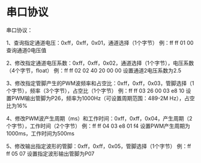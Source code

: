 # 串口协议
串口协议：

1、查询指定通道电压：0xff，0xff，0x01，通道选择（1个字节）
    例：ff ff 01 00 查询通道0电压值

2、修改指定通道电压系数：0xff，0xff，0x02，通道选择（1个字节），电压系数（4个字节，float）
    例：ff ff 02 02 40 20 00 00  设置通道2电压系数为2.5

3、修改指定管脚产生的PWM波频率和占空比：0xff，0xff，0x03，管脚选择（1个字节），频率（3个字节），占空比（1个字节）
    例：ff ff 03 26 00 03 e8 10  设置PWM输出管脚为P26，频率为1000Hz（可设置周期范围：489-2M Hz），占空比为16%

4、修改PWM波产生周期（ms）和工作时间：0xff，0xff，0x04，产生周期（2个字节），工作时间（2个字节）
    例：ff ff 04 03 e8 01 f4  设置PWM产生周期为1000ms，工作时间为500ms

5、修改输出指定波形的管脚：0xff，0xff，0x05，管脚选择（1个字节）
    例：ff ff 05 07  设置指定波形输出管脚为P07